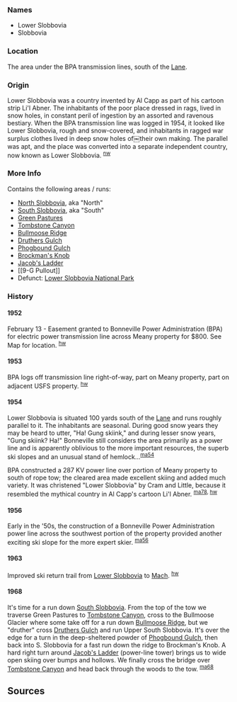
### Names

- Lower Slobbovia
- Slobbovia

### Location

The area under the BPA transmission lines, south of the [Lane](Lane).

### Origin

Lower Slobbovia was a country invented by Al Capp as part of his cartoon strip Li'l Abner. The inhabitants of the poor place dressed in rags, lived in snow holes, in constant peril of ingestion by an assorted and ravenous bestiary. When the BPA transmission line was logged in 1954, it looked like Lower Slobbovia, rough and snow-covered, and inhabitants in ragged war surplus clothes lived in deep snow holes of￼their own making. The parallel was apt, and the place was converted into a separate independent country, now known as Lower Slobbovia. <sup>[nw][]</sup>

### More Info

Contains the following areas / runs:

* [North Slobbovia](North-Slobbovia), aka "North"
* [South Slobbovia](South-Slobbovia), aka "South"
* [Green Pastures](Green-Pastures)
* [Tombstone Canyon](Tombstone-Canyon)
* [Bullmoose Ridge](Bullmoose-Ridge)
* [Druthers Gulch](Druthers-Gulch)
* [Phogbound Gulch](Phogbound-Gulch)
* [Brockman's Knob](Brockman's-Knob)
* [Jacob's Ladder](Jacob's-Ladder)
* [[9-G Pullout]]
* Defunct: [Lower Slobbovia National Park](Lower-Slobbovia-National-Park)

### History

#### 1952

February 13 - Easement granted to Bonneville Power Administration (BPA) for electric power transmission line across Meany property for $800. See Map for location. <sup>[hw][]</sup>

#### 1953

BPA logs off transmission line right-of-way, part on Meany property, part on adjacent USFS property. <sup>[hw][]</sup>

#### 1954

Lower Slobbovia is situated 100 yards south of the [Lane](Lane) and runs roughly parallel to it. The inhabitants are seasonal. During good snow years they may be heard to utter, "Ha! Gung skiink," and during lesser snow years, "Gung skiink? Ha!" Bonneville still considers the area primarily as a power line and is apparently oblivious to the more important resources, the superb ski slopes and an unusual stand of hemlock...<sup>[ma54][]</sup>

BPA constructed a 287 KV power line over portion of Meany property to south of rope tow; the cleared area made excellent skiing and added much variety. It was christened "Lower Slobbovia" by Cram and Little, because it resembled the mythical country in Al Capp's cartoon Li'l Abner. <sup>[ma78][], [hw][]</sup>

#### 1956

Early in the '50s, the construction of a Bonneville Power Administration power line across the southwest portion of the property provided another exciting ski slope for the more expert skier. <sup>[ma56][]</sup>

#### 1963

Improved ski return trail from [Lower Slobbovia](Lower-Slobbovia) to [Mach](Mach). <sup>[hw][]</sup>

#### 1968

It's time for a run down [South Slobbovia](South-Slobbovia). From the top of the tow we traverse Green Pastures to [Tombstone Canyon](Tombstone-Canyon), cross to the Bullmoose Glacier where some take off for a run down [Bullmoose Ridge](Bullmoose-Ridge), but we "druther" cross [Druthers Gulch](Druthers-Gulch) and run Upper South Slobbovia. It's over the edge for a turn in the deep-sheltered powder of [Phogbound Gulch](Phogbound-Gulch), then back into S. Slobbovia for a fast run down the ridge to Brockman's Knob. A hard right turn around [Jacob's Ladder](Jacob's-Ladder) (power-line tower) brings us to wide open skiing over bumps and hollows. We finally cross the bridge over [Tombstone Canyon](Tombstone-Canyon) and head back through the woods to the tow. <sup>[ma68][]</sup>

## Sources

[hw]: History-Walt "Meany History, by Walt Little"
[ma54]: Mountaineer-Annual#1954
[ma56]: Mountaineer-Annual#1956
[ma68]: Mountaineer-Annual#1968
[ma78]: Mountaineer-Annual#1978
[nw]: Names-Walt "Meany Names by Walter Little, 1984"
